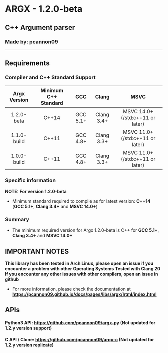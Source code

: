 # ARGX - 1.2.0-beta
## C++ Argument parser
### Made by: pcannon09

---

## Requirements
### Compiler and C++ Standard Support
| Argx Version  	   | Minimum C++ Standard |     GCC     |    Clang    |               MSVC               |
|:--------------------:|:--------------------:|:-----------:|:-----------:|:--------------------------------:|
| 1.2.0-beta 		   | C++14                | GCC 5.1+    | Clang 3.4+  | MSVC 14.0+ (/std:c++11 or later) |
| 1.1.0-build          | C++11                | GCC 4.8+    | Clang 3.3+  | MSVC 11.0+ (/std:c++11 or later) |
| 1.0.0-build          | C++11                | GCC 4.8+    | Clang 3.3+  | MSVC 11.0+ (/std:c++11 or later) |

### Specific information
**NOTE: For version 1.2.0-beta**
* Minimum standard required to compile as for latest version: **C++14** (**GCC 5.1+**, **Clang 3.4+** and **MSVC 14.0+**)

### Summary
* The minimum required version for Argx 1.2.0-beta is C++ for **GCC 5.1+**, **Clang 3.4+** and **MSVC 14.0+**

## IMPORTANT NOTES
**This library has been tested in Arch Linux, please open an issue if you encounter a problem with other Operating Systems**
**Tested with Clang 20**
**If you encounter any other issues with other compilers, open an issue in github**

* For more information, please check the documentation at **https://pcannon09.github.io/docs/pages/libs/argx/html/index.html**

## APIs
#### Python3 API: **https://github.com/pcannon09/argx-py** (Not updated for 1.2.y version support)
#### C API / Clone: **https://github.com/pcannon09/argx-c** (Not updated for 1.2.y version replicate)

